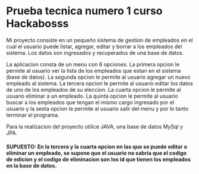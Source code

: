 # Prueba tecnica numero 1 curso Hackabosss

Mi proyecto consiste en un pequeño sistema de gestion de empleados en el cual el usuario puede listar, agregar, editar y borrar a los empleados del sistema. Los datos son ingresados y recuperados de una base de datos.

La aplicacion consta de un menu con 6 opciones. La primera opcion le permite al usuario ver la lista de los empleados que estan en el sistema (base de datos). La segunda opcion le permite al usuario agregar un nuevo empleado al sistema. La tercera opcion le permite al usuario editar los datos de uno de los empleados de su eleccion. La cuarta opcion le permite al usuario eliminar a un empleado. La quinta opcion le permite al usuario buscar a los empleados que tengan el mismo cargo ingresado por el usuario y la sexta opcion le permite al usuario salir del menu y por lo tanto terminar el programa.

Para la realizacion del proyecto utilice JAVA, una base de datos MySql y JPA.

#### SUPUESTO: En la tercera y la cuarta opcion en las que se puede editar o eliminar un empleado, se supone que el usuario no sabria que el codigo de edicion y el codigo de eliminacion son los id que tienen los empleados en la base de datos. 

